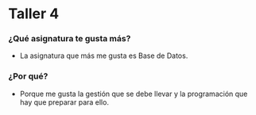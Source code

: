 # Taller 4
### ¿Qué asignatura te gusta más?
* La asignatura que más me gusta es Base de Datos.

### ¿Por qué?
* Porque me gusta la gestión que se debe llevar y la programación que hay que preparar para ello.
